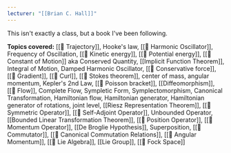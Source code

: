 ```yaml
---
lecturer: "[[Brian C. Hall]]"
---
```

This isn't exactly a class, but a book I've been following.

**Topics covered:** [[📘 Trajectory]], Hooke's law, [[📘 Harmonic Oscillator]], Frequency of Oscillation, [[📘 Kinetic energy]], [[📘 Potential energy]], [[📘 Constant of Motion]] aka Conserved Quantity, [[Implicit Function Theorem]], Integral of Motion, Damped Harmonic Oscillator, [[📘 Conservative force]], [[📘 Gradient]], [[📘 Curl]], [[📗 Stokes theorem]], center of mass, angular momentum, Kepler's 2nd Law, [[📘 Poisson bracket]], [[Diffeomorphism]], [[📘 Flow]], Complete Flow, Sympletic Form, Symplectomorphism, Canonical Transformation, Hamiltonian flow, Hamiltonian generator, Hamiltonian generator of rotations, joint level, [[Riesz Representation Theorem]], [[📘 Symmetric Operator]], [[📘 Self-Adjoint Operator]], Unbounded Operator, [[Bounded Linear Transformation Theorem]], [[📘 Position Operator]], [[📘 Momentum Operator]], [[De Broglie Hypothesis]], Superposition, [[📘 Commutator]], [[📘 Canonical Commutation Relations]], [[📘 Angular Momentum]], [[📘 Lie Algebra]], [[Lie Group]], [[📘 Fock Space]]

